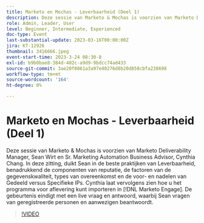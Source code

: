 ```yaml
---
title: Marketo en Mochas - Leverbaarheid (Deel 1)
description: Deze sessie van Marketo & Mochas is voorzien van Marketo Deliverability Manager, Sean Wirt en Sr. Marketing Automation Business Advisor, Cynthia Chang. In deze zitting, duikt Sean in de beste praktijken van Leverbaarheid, benadrukkend de componenten van reputatie, de factoren van de gegevenskwaliteit, types van overeenkomst en de voor- en nadelen van Gedeeld versus Specifieke IPs. Cynthia laat vervolgens zien hoe u het programma voor aflevering kunt importeren in [!DNL Marketo Engage]. De gebeurtenis eindigt met een live vraag en antwoord, waarbij Sean vragen van geregistreerde personen en aanwezigen beantwoordt.
role: Admin, Leader, User
level: Beginner, Intermediate, Experienced
doc-type: Event
last-substantial-update: 2023-03-16T00:00:00Z
jira: KT-12926
thumbnail: 3416666.jpeg
event-start-time: 2023-3-24 08:30-8
exl-id: b9b0bae8-384d-402c-a9d9-9bdcc74ad433
source-git-commit: 3ae20f0861a3a97e40276d8b20d858cbfa238698
workflow-type: tm+mt
source-wordcount: '164'
ht-degree: 0%

---
```


# Marketo en Mochas - Leverbaarheid (Deel 1)

Deze sessie van Marketo &amp; Mochas is voorzien van Marketo Deliverability Manager, Sean Wirt en Sr. Marketing Automation Business Advisor, Cynthia Chang. In deze zitting, duikt Sean in de beste praktijken van Leverbaarheid, benadrukkend de componenten van reputatie, de factoren van de gegevenskwaliteit, types van overeenkomst en de voor- en nadelen van Gedeeld versus Specifieke IPs. Cynthia laat vervolgens zien hoe u het programma voor aflevering kunt importeren in [!DNL Marketo Engage]. De gebeurtenis eindigt met een live vraag en antwoord, waarbij Sean vragen van geregistreerde personen en aanwezigen beantwoordt.

>[!VIDEO](https://video.tv.adobe.com/v/3416666/?quality=12&learn=on)
